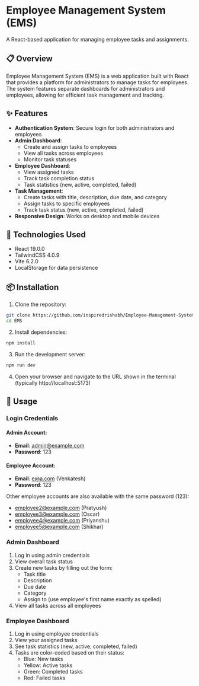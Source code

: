 # Employee Management System (EMS)

A React-based application for managing employee tasks and assignments.

## 📋 Overview

Employee Management System (EMS) is a web application built with React that provides a platform for administrators to manage tasks for employees. The system features separate dashboards for administrators and employees, allowing for efficient task management and tracking.

## ✨ Features

- **Authentication System**: Secure login for both administrators and employees
- **Admin Dashboard**:
  - Create and assign tasks to employees
  - View all tasks across employees
  - Monitor task statuses
- **Employee Dashboard**:
  - View assigned tasks
  - Track task completion status
  - Task statistics (new, active, completed, failed)
- **Task Management**:
  - Create tasks with title, description, due date, and category
  - Assign tasks to specific employees
  - Track task status (new, active, completed, failed)
- **Responsive Design**: Works on desktop and mobile devices

## 🔧 Technologies Used

- React 19.0.0
- TailwindCSS 4.0.9
- Vite 6.2.0
- LocalStorage for data persistence

## 📦 Installation

1. Clone the repository:

```bash
git clone https://github.com/inspiredrishabh/Employee-Management-System
cd EMS
```

2. Install dependencies:

```bash
npm install
```

3. Run the development server:

```bash
npm run dev
```

4. Open your browser and navigate to the URL shown in the terminal (typically http://localhost:5173)

## 🚀 Usage

### Login Credentials

#### Admin Account:

- **Email**: admin@example.com
- **Password**: 123

#### Employee Account:

- **Email**: e@a.com (Venkatesh)
- **Password**: 123

Other employee accounts are also available with the same password (123):

- employee2@example.com (Pratyush)
- employee3@example.com (Oscar)
- employee4@example.com (Priyanshu)
- employee5@example.com (Shikhar)

### Admin Dashboard

1. Log in using admin credentials
2. View overall task status
3. Create new tasks by filling out the form:
   - Task title
   - Description
   - Due date
   - Category
   - Assign to (use employee's first name exactly as spelled)
4. View all tasks across all employees

### Employee Dashboard

1. Log in using employee credentials
2. View your assigned tasks
3. See task statistics (new, active, completed, failed)
4. Tasks are color-coded based on their status:
   - Blue: New tasks
   - Yellow: Active tasks
   - Green: Completed tasks
   - Red: Failed tasks

